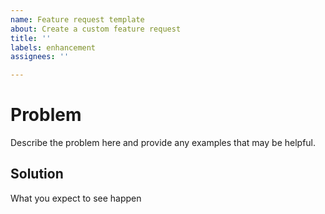 ```yaml
---
name: Feature request template
about: Create a custom feature request
title: ''
labels: enhancement
assignees: ''

---
```


# Problem

Describe the problem here and provide any examples that may be helpful.

## Solution

What you expect to see happen